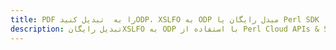 ---title: PDF را به  تبدیل کنیدODP، XSLFO به ODP مبدل رایگان یا Perl SDKdescription: تبدیل رایگانXSLFO به ODP با استفاده از Perl Cloud APIs & SDK همچنین اسناد PDF را در Cloud ایجاد، ویرایش و رندر کنید.---